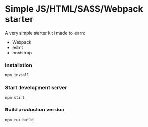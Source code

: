 # Simple JS/HTML/SASS/Webpack starter

A very simple starter kit i made to learn:
* Webpack
* eslint
* bootstrap

### Installation

```
npm install
```

### Start development server

```
npm start
```

### Build production version

```
npm run build
```
